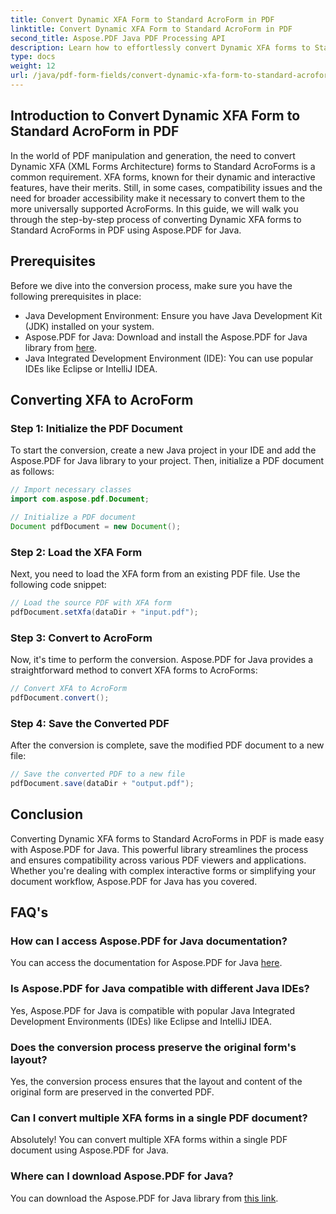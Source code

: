 ```yaml
---
title: Convert Dynamic XFA Form to Standard AcroForm in PDF
linktitle: Convert Dynamic XFA Form to Standard AcroForm in PDF
second_title: Aspose.PDF Java PDF Processing API
description: Learn how to effortlessly convert Dynamic XFA forms to Standard AcroForms in PDF using Aspose.PDF for Java. Ensure compatibility and accessibility.
type: docs
weight: 12
url: /java/pdf-form-fields/convert-dynamic-xfa-form-to-standard-acroform-in-pdf/
---
```


## Introduction to Convert Dynamic XFA Form to Standard AcroForm in PDF

In the world of PDF manipulation and generation, the need to convert Dynamic XFA (XML Forms Architecture) forms to Standard AcroForms is a common requirement. XFA forms, known for their dynamic and interactive features, have their merits. Still, in some cases, compatibility issues and the need for broader accessibility make it necessary to convert them to the more universally supported AcroForms. In this guide, we will walk you through the step-by-step process of converting Dynamic XFA forms to Standard AcroForms in PDF using Aspose.PDF for Java.

## Prerequisites

Before we dive into the conversion process, make sure you have the following prerequisites in place:

- Java Development Environment: Ensure you have Java Development Kit (JDK) installed on your system.
- Aspose.PDF for Java: Download and install the Aspose.PDF for Java library from [here](https://releases.aspose.com/pdf/java/).
- Java Integrated Development Environment (IDE): You can use popular IDEs like Eclipse or IntelliJ IDEA.

## Converting XFA to AcroForm

### Step 1: Initialize the PDF Document

To start the conversion, create a new Java project in your IDE and add the Aspose.PDF for Java library to your project. Then, initialize a PDF document as follows:

```java
// Import necessary classes
import com.aspose.pdf.Document;

// Initialize a PDF document
Document pdfDocument = new Document();
```

### Step 2: Load the XFA Form

Next, you need to load the XFA form from an existing PDF file. Use the following code snippet:

```java
// Load the source PDF with XFA form
pdfDocument.setXfa(dataDir + "input.pdf");
```

### Step 3: Convert to AcroForm

Now, it's time to perform the conversion. Aspose.PDF for Java provides a straightforward method to convert XFA forms to AcroForms:

```java
// Convert XFA to AcroForm
pdfDocument.convert();
```

### Step 4: Save the Converted PDF

After the conversion is complete, save the modified PDF document to a new file:

```java
// Save the converted PDF to a new file
pdfDocument.save(dataDir + "output.pdf");
```

## Conclusion

Converting Dynamic XFA forms to Standard AcroForms in PDF is made easy with Aspose.PDF for Java. This powerful library streamlines the process and ensures compatibility across various PDF viewers and applications. Whether you're dealing with complex interactive forms or simplifying your document workflow, Aspose.PDF for Java has you covered.

## FAQ's

### How can I access Aspose.PDF for Java documentation?

You can access the documentation for Aspose.PDF for Java [here](https://reference.aspose.com/pdf/java/).

### Is Aspose.PDF for Java compatible with different Java IDEs?

Yes, Aspose.PDF for Java is compatible with popular Java Integrated Development Environments (IDEs) like Eclipse and IntelliJ IDEA.

### Does the conversion process preserve the original form's layout?

Yes, the conversion process ensures that the layout and content of the original form are preserved in the converted PDF.

### Can I convert multiple XFA forms in a single PDF document?

Absolutely! You can convert multiple XFA forms within a single PDF document using Aspose.PDF for Java.

### Where can I download Aspose.PDF for Java?

You can download the Aspose.PDF for Java library from [this link](https://releases.aspose.com/pdf/java/).
